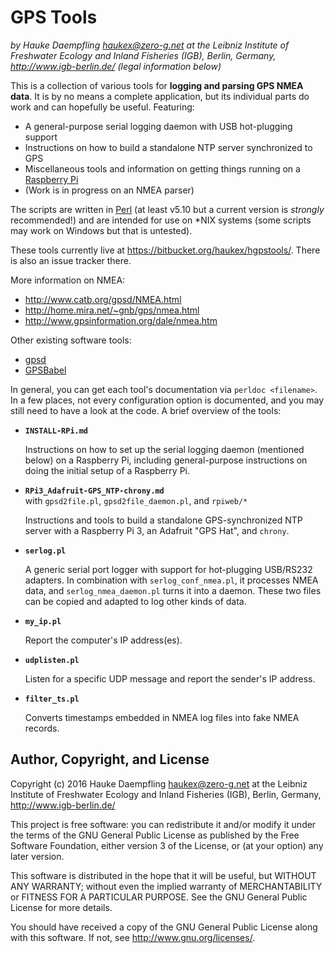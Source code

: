 
GPS Tools
=========

*by Hauke Daempfling <haukex@zero-g.net>
at the Leibniz Institute of Freshwater Ecology and Inland Fisheries (IGB),
Berlin, Germany, <http://www.igb-berlin.de/>
(legal information below)*

This is a collection of various tools for __logging and parsing GPS NMEA data__.
It is by no means a complete application,
but its individual parts do work and can hopefully be useful.
Featuring:

* A general-purpose serial logging daemon with USB hot-plugging support
* Instructions on how to build a standalone NTP server synchronized to GPS
* Miscellaneous tools and information on getting things
  running on a [Raspberry Pi](http://www.raspberrypi.org/)
* (Work is in progress on an NMEA parser)

The scripts are written in [Perl](http://www.perl.org/)
(at least v5.10 but a current version is *strongly* recommended!)
and are intended for use on \*NIX systems
(some scripts may work on Windows but that is untested).

These tools currently live at
<https://bitbucket.org/haukex/hgpstools/>.
There is also an issue tracker there.

More information on NMEA:

* <http://www.catb.org/gpsd/NMEA.html>
* <http://home.mira.net/~gnb/gps/nmea.html>
* <http://www.gpsinformation.org/dale/nmea.htm>

Other existing software tools:

* [gpsd](http://www.catb.org/gpsd/)
* [GPSBabel](http://www.gpsbabel.org/)

In general, you can get each tool's documentation via `perldoc <filename>`.
In a few places, not every configuration option is documented, and
you may still need to have a look at the code.
A brief overview of the tools:

*	**`INSTALL-RPi.md`**
	
	Instructions on how to set up the serial logging daemon (mentioned below)
	on a Raspberry Pi, including general-purpose instructions on doing the
	initial setup of a Raspberry Pi.
	
*	**`RPi3_Adafruit-GPS_NTP-chrony.md`**  
	with `gpsd2file.pl`, `gpsd2file_daemon.pl`, and `rpiweb/*`
	
	Instructions and tools to build a standalone GPS-synchronized NTP
	server with a Raspberry Pi 3, an Adafruit "GPS Hat", and `chrony`.
	
*	**`serlog.pl`**
	
	A generic serial port logger with support for hot-plugging USB/RS232 adapters.
	In combination with `serlog_conf_nmea.pl`, it processes NMEA data,
	and `serlog_nmea_daemon.pl` turns it into a daemon.
	These two files can be copied and adapted to log other kinds of data.
	
*	**`my_ip.pl`**
	
	Report the computer's IP address(es).
	
*	**`udplisten.pl`**
	
	Listen for a specific UDP message and report the sender's IP address.
	
*	**`filter_ts.pl`**
	
	Converts timestamps embedded in NMEA log files into fake NMEA records.


Author, Copyright, and License
------------------------------

Copyright (c) 2016 Hauke Daempfling <haukex@zero-g.net>
at the Leibniz Institute of Freshwater Ecology and Inland Fisheries (IGB),
Berlin, Germany, <http://www.igb-berlin.de/>

This project is free software: you can redistribute it and/or modify
it under the terms of the GNU General Public License as published by
the Free Software Foundation, either version 3 of the License, or
(at your option) any later version.

This software is distributed in the hope that it will be useful,
but WITHOUT ANY WARRANTY; without even the implied warranty of
MERCHANTABILITY or FITNESS FOR A PARTICULAR PURPOSE. See the
GNU General Public License for more details.

You should have received a copy of the GNU General Public License
along with this software. If not, see <http://www.gnu.org/licenses/>.

